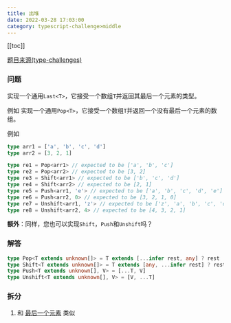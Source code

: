 ```yaml
---
title: 出堆
date: 2022-03-28 17:03:00
category: typescript-challenge>middle
---
```


[[toc]]

[题目来源(type-challenges)](https://github.com/type-challenges/type-challenges/blob/master/questions/16-medium-pop/README.zh-CN.md)
### 问题
实现一个通用`Last<T>`，它接受一个数组`T`并返回其最后一个元素的类型。

例如
实现一个通用`Pop<T>`，它接受一个数组`T`并返回一个没有最后一个元素的数组。

例如

```typescript
type arr1 = ['a', 'b', 'c', 'd']
type arr2 = [3, 2, 1]

type re1 = Pop<arr1> // expected to be ['a', 'b', 'c']
type re2 = Pop<arr2> // expected to be [3, 2]
type re3 = Shift<arr1> // expected to be ['b', 'c', 'd']
type re4 = Shift<arr2> // expected to be [2, 1]
type re5 = Push<arr1, 'e'> // expected to be ['a', 'b', 'c', 'd', 'e']
type re6 = Push<arr2, 0> // expected to be [3, 2, 1, 0]
type re7 = Unshift<arr1, 'z'> // expected to be ['z', 'a', 'b', 'c', 'd'
type re8 = Unshift<arr2, 4> // expected to be [4, 3, 2, 1]
```

**额外**：同样，您也可以实现`Shift`，`Push`和`Unshift`吗？

### 解答

```typescript
type Pop<T extends unknown[]> = T extends [...infer rest, any] ? rest : never
type Shift<T extends unknown[]> = T extends [any, ...infer rest] ? rest : never
type Push<T extends unknown[], V> = [...T, V]
type Unshift<T extends unknown[], V> = [V, ...T]
```

### 拆分
1. 和 [最后一个元素](/challenges/type/middle-7) 类似
